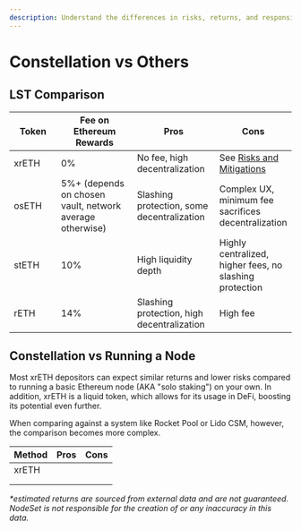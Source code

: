 ```yaml
---
description: Understand the differences in risks, returns, and responsibilities
---
```


# Constellation vs Others

## LST Comparison

<table><thead><tr><th width="123">Token</th><th width="236">Fee on Ethereum Rewards</th><th width="161">Pros</th><th>Cons</th></tr></thead><tbody><tr><td>xrETH</td><td>0%</td><td>No fee, high decentralization</td><td>See <a href="risks-and-mitigations.md">Risks and Mitigations</a></td></tr><tr><td>osETH</td><td>5%+ (depends on chosen vault,  network average otherwise)</td><td>Slashing protection, some decentralization</td><td>Complex UX, minimum fee  sacrifices decentralization</td></tr><tr><td>stETH</td><td>10%</td><td>High liquidity depth</td><td>Highly centralized, higher fees, no slashing protection</td></tr><tr><td>rETH</td><td>14%</td><td>Slashing protection, high decentralization</td><td>High fee</td></tr></tbody></table>

## Constellation vs Running a Node

Most xrETH depositors can expect similar returns and lower risks compared to running a basic Ethereum node (AKA "solo staking") on your own. In addition, xrETH is a liquid token, which allows for its usage in DeFi, boosting its potential even further.

When comparing against a system like Rocket Pool or Lido CSM, however, the comparison becomes more complex.

| Method | Pros | Cons |
| ------ | ---- | ---- |
| xrETH  |      |      |
|        |      |      |
|        |      |      |



_\*estimated returns are sourced from external data and are not guaranteed. NodeSet is not responsible for the creation of or any inaccuracy in this data._
